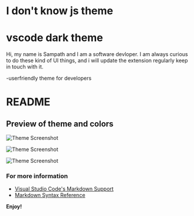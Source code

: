 # I don't know js theme

# vscode dark theme

Hi, my name is Sampath and I am a software devloper. I am always curious to do these kind of UI things, and i will update the extension regularly keep in touch with it.

-userfriendly theme for developers

# README

## Preview of theme and colors

![Theme Screenshot](https://i.postimg.cc/BvFS8S2z/image-1.png)

![Theme Screenshot](https://i.postimg.cc/k5vHYLC4/image-2.png)

![Theme Screenshot](https://i.postimg.cc/G2pX72z7/image-3.png)

### For more information

- [Visual Studio Code's Markdown Support](http://code.visualstudio.com/docs/languages/markdown)
- [Markdown Syntax Reference](https://help.github.com/articles/markdown-basics/)

**Enjoy!**
